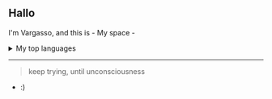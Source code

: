## Hallo

I'm Vargasso, and this is - My space -

<details>
<summary> My top languages </summary>
  
| Rank | Languages   |
|-----:|-------------|
|     1| Python      |
|     2| SQL         |
|     3| DAX         |
|     4| M           |
|     5| Visual basic|

</details>

---
> keep trying, until unconsciousness

- :)


<!--
**vargasso12/vargasso12** is a ✨ _special_ ✨ repository because its `README.md` (this file) appears on your GitHub profile.

Here are some ideas to get you started:

- 🔭 I’m currently working on ...
- 🌱 I’m currently learning ...
- 👯 I’m looking to collaborate on ...
- 🤔 I’m looking for help with ...
- 💬 Ask me about ...
- 📫 How to reach me: ...
- 😄 Pronouns: ...
- ⚡ Fun fact: ...
-->
